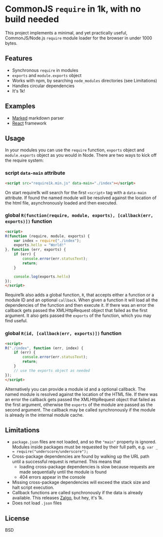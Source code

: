 # CommonJS `require` in 1k, with no build needed

This project implements a minimal, and yet practically useful, CommonJS/Node.js `require` module loader for the browser in under 1000 bytes.

## Features

* Synchronous `require` in modules
* `exports` and `module.exports` object
* Works with npm, by searching `node_modules` directories (see Limitations)
* Handles circular dependencies
* It's 1k!

## Examples

* [Marked](examples/marked) markdown parser
* [React](examples/react) framework

## Usage

In your modules you can use the `require` function, `exports` object and `module.exports` object as you would in Node. There are two ways to kick off the require system:

### script `data-main` attribute

```html
<script src="require1k.min.js" data-main="./index"></script>
```

On start require1k will search for the first `<script>` tag with a `data-main` attribute. If found the named module will be resolved against the location of the html file, asynchronously loaded and then executed.

### global `R(function(require, module, exports), [callback(err, exports)])` function

```html
<script>
R(function (require, module, exports) {
    var index = require("./index");
    exports.hello = "World!"
}, function (err, exports) {
    if (err) {
        console.error(err.statusText);
        return;
    }

    console.log(exports.hello)
});
</script>
```

Require1k also adds a global function, `R`, that accepts either a function or a module ID and an optional `callback`. When given a function it will load all the dependencies of the function and then execute it. If there was an error the callback gets passed the XMLHttpRequest object that failed as the first argument. It also gets passed the `exports` of the function, which you may find useful.

### global `R(id, [callback(err, exports)])` function

```html
<script>
R("./index", function (err, index) {
    if (err) {
        console.error(err.statusText);
        return;
    }
    // use the exports object as needed
});
</script>
```

Alternatively you can provide a module id and a optional callback. The named module is resolved against the location of the HTML file. If there was an error the callback gets passed the XMLHttpRequest object that failed as the first argument, otherwise the `exports` of the module are passed as the second argument. The callback may be called synchronously if the module is already in the internal module cache.

## Limitations

* `package.json` files are not loaded, and so the `"main"` property is ignored. Modules inside packages must be requested by their full path, e.g. `var _ = require("underscore/underscore");`
* Cross-package dependencies are found by walking up the URL path until a successful request is returned. This means that
    * loading cross-package dependencies is slow because requests are made sequentially until the module is found
    * 404 errors appear in the console
* Missing cross-package dependencies will exceed the stack size and halt script execution.
* Callback functions are called synchronously if the data is already available. This releases [Zalgo](http://blog.izs.me/post/59142742143/designing-apis-for-asynchrony), but hey, it's 1k.
* Does not load `.json` files

## License

BSD
